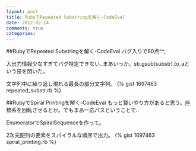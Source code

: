 ```yaml
---
layout: post
title: RubyでRepeated Substringを解く-CodeEval
date: 2012-02-14
comments: true
categories:
---
```


##RubyでRepeated Substringを解く-CodeEval
バグ入りで80点\^\^;

入出力情報少なすぎてバグ特定できない..まあいっか。str.gsub(substr).to_aという技を閃いた。

文字列中に繰り返し現れる最長の部分文字列。
{% gist 1697463 repeated_substr.rb %}


##RubyでSpiral Printingを解く-CodeEval
もっと賢いやり方があると思う。座標系を回転させるとか。でもまあ一応パスということで..

EnumeratorでSpiralSequenceを作って。

2次元配列の要素をスパイラルな順序で出力。
{% gist 1697463 spiral_printing.rb %}
